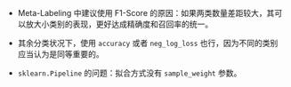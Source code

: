 - Meta-Labeling 中建议使用 F1-Score 的原因：如果两类数量差距较大，其可以放大小类别的表现，更好达成精确度和召回率的统一。

- 其余分类状况下，使用 `accuracy` 或者 `neg_log_loss` 也行，因为不同的类别应当认为是同等重要的。

- `sklearn.Pipeline` 的问题：拟合方式没有 `sample_weight` 参数。